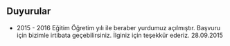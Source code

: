 ## Duyurular

- 2015 - 2016 Eğitim Öğretim yılı ile beraber yurdumuz açılmıştır. Başvuru için bizimle irtibata geçebilirsiniz. İlginiz için teşekkür ederiz.
  28.09.2015

